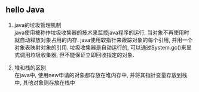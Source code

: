 ## hello Java

1. java的垃圾管理机制  
java使用被称作垃圾收集器的技术来监控java程序的运行, 当对象不再使用时就自动释放对象占用的内存. java使用软指针来跟踪对象的每个引用, 并用一个对象表映射对象的引用.
垃圾收集器是自动运行的, 可以通过System.gc()来显式调用垃圾收集器, 但不能保证立即回收指定的对象.

2. 堆和栈的区别  
在java中, 使用new申请的对象都存放在堆内存中, 并将其指针变量存放到栈中, 其他对象则存放在栈中
